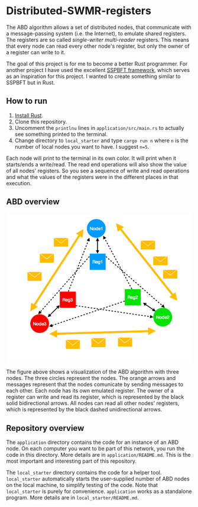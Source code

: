 
# Distributed-SWMR-registers

The ABD algorithm allows a set of distributed nodes, that communicate with a message-passing system (i.e. the Internet), to emulate shared registers. The registers are so called *single-writer* *multi-reader* registers. This means that every node can read every other node's register, but only the owner of a register can write to it.

The goal of this project is for me to become a better Rust programmer. For another project I have used the excellent [SSPBFT framework](https://github.com/sspbft/BFTList), which serves as an inspiration for this project. I wanted to create something similar to SSPBFT but in Rust.

## How to run

1. [Install Rust](https://www.rust-lang.org/tools/install).
2. Clone this repository.
3. Uncomment the `printlnu` lines in `application/src/main.rs` to actually see something printed to the terminal.
4. Change directory to `local_starter` and type `cargo run n` where `n` is the number of local nodes you want to have. I suggest `n=5`.

Each node will print to the terminal in its own color. It will print when it starts/ends a write/read. The read end operations will also show the value of all nodes' registers. So you see a sequence of write and read operations and what the values of the registers were in the different places in that execution.

## ABD overview

![ABD visualization](doc/ABD.png)

The figure above shows a visualization of the ABD algorithm with three nodes. The three circles represent the nodes. The orange arrows and messages represent that the nodes comunicate by sending messages to each other. Each node has its own emulated register. The owner of a register can write and read its register, which is represented by the black solid bidirectional arrows. All nodes can read all other nodes' registers, which is represented by the black dashed unidirectional arrows.

## Repository overview

The `application` directory contains the code for an instance of an ABD node. On each computer you want to be part of this network, you run the code in this directory. More details are in `application/README.md`. This is the most important and interesting part of this repository.

The `local_starter` directory contains the code for a helper tool. `local_starter` automatically starts the user-supplied number of ABD nodes on the local machine, to simplify testing of the code. Note that `local_starter` is purely for convenience. `application` works as a standalone program. More details are in `local_starter/README.md`.